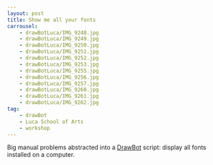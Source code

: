```yaml
---
layout: post
title: Show me all your fonts
carrousel:
    - drawBotLuca/IMG_9248.jpg
    - drawBotLuca/IMG_9249.jpg
    - drawBotLuca/IMG_9250.jpg
    - drawBotLuca/IMG_9251.jpg
    - drawBotLuca/IMG_9252.jpg
    - drawBotLuca/IMG_9253.jpg
    - drawBotLuca/IMG_9255.jpg
    - drawBotLuca/IMG_9256.jpg
    - drawBotLuca/IMG_9257.jpg
    - drawBotLuca/IMG_9260.jpg
    - drawBotLuca/IMG_9261.jpg
    - drawBotLuca/IMG_9262.jpg
tag:
    - drawBot
    - Luca School of Arts
    - workshop
---
```


<!--more-->

Big manual problems abstracted into a [DrawBot][DB] script: display all fonts installed on a computer.

[DB]: http://www.drawbot.com